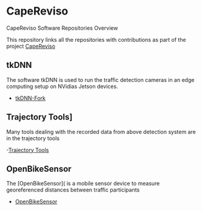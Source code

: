 # CapeReviso
CapeReviso Software Repositories Overview

This repository links all the repositories with contributions as part of the project [CapeReviso](capereviso.hlrs.de)

## tkDNN
The software tkDNN is used to run the traffic detection cameras in an edge computing setup on NVidias Jetson devices.
- [tkDNN-Fork](https://github.com/hlrs-vis/tkdnn)

## Trajectory Tools]
Many tools dealing with the recorded data from above detection system are in the trajectory tools

-[Trajectory Tools](https://github.com/hlrs-vis/capereviso-trajectory-tools)


## OpenBikeSensor
The [OpenBikeSensor]( is a mobile sensor device to measure georeferenced distances between traffic participants

- [OpenBikeSensor](https://github.com/openbikesensor)

